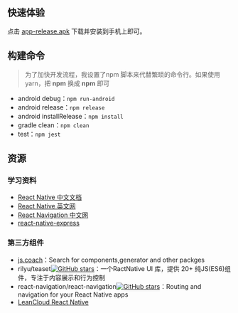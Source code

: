 ## 快速体验

点击 [app-release.apk](https://github.com/youngjuning/myReactNativeApp/raw/master/assets/release/app-release.apk) 下载并安装到手机上即可。

## 构建命令

> 为了加快开发流程，我设置了npm 脚本来代替繁琐的命令行。如果使用 yarn，把 **npm** 换成 **npm** 即可

- android debug：`npm run-android`
- android release：`npm release`
- android installRelease：`npm install`
- gradle clean：`npm clean`
- test：`npm jest`

## 资源

### 学习资料

- [React Native 中文文档](http://t.cn/RHHw6sN)
- [React Native 英文网](http://t.cn/RAyxebe)
- [React Navigation 中文网](http://t.cn/RBfba1a)
- [react-native-express](https://github.com/dabbott/react-native-express)

### 第三方组件

- [js.coach](https://js.coach/)：Search for components,generator and other packges
- rilyu/teaset[![GitHub stars](https://img.shields.io/github/stars/rilyu/teaset.svg?style=social&label=Stars)](https://github.com/rilyu/teaset)：一个RactNative UI 库，提供 20+ 纯JS(ES6)组件，专注于内容展示和行为控制
- react-navigation/react-navigation[![GitHub stars](https://img.shields.io/github/stars/react-navigation/react-navigation.svg?style=social&label=Stars)](https://github.com/react-navigation/react-navigation)：Routing and navigation for your React Native apps
- [LeanCloud React Native](https://goo.gl/t5AgtV)
